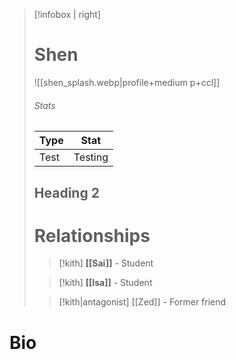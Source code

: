 > [!infobox | right]
> # Shen
> ![[shen_splash.webp|profile+medium p+ccl]]
> 
> ###### Stats
> | Type | Stat |
> | ---- | ---- |
> | Test | Testing |
> ## Heading 2
> # Relationships
> >[!kith] **[[Sai]]** - Student
> 
> > [!kith] **[[Isa]]** - Student
> 
> > [!kith|antagonist] [[Zed]] - Former friend

# Bio